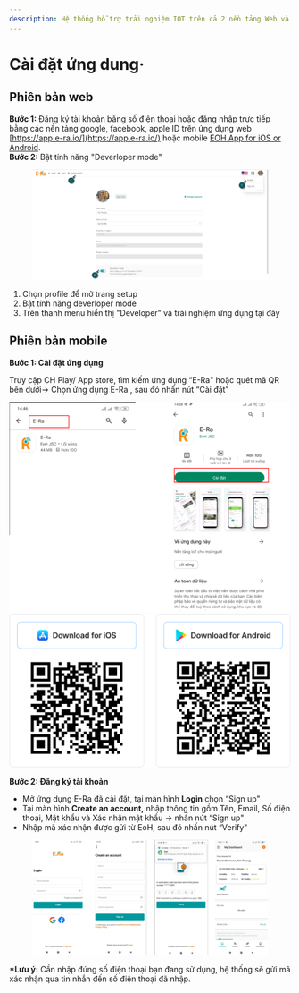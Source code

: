 ```yaml
---
description: Hệ thống hỗ trợ trải nghiệm IOT trên cả 2 nền tảng Web và Mobile
---
```


# Cài đặt ứng dung·

## Phiên bản web

**Bước 1:** Đăng ký tài khoản bằng số điện thoại hoặc đăng nhập trực tiếp bằng các nền tảng google, facebook, apple ID trên ứng dụng web [https://app.e-ra.io/](https://app.e-ra.io/) hoặc mobile [EOH App for iOS or Android](https://eohio.atlassian.net/wiki/spaces/PF/pages/421527555/EOH+Developer+mode+White+paper).\
**Bước 2:** Bật tính năng "Deverloper mode"

<figure><img src="../.gitbook/assets/image (4) (1).png" alt=""><figcaption></figcaption></figure>

1. Chọn profile để mở trang setup
2. Bật tính năng deverloper mode
3. Trên thanh menu hiển thị "Developer" và trải nghiệm ứng dụng tại đây

## Phiên bản mobile

**Bước 1: Cài đặt ứng dụng**

Truy cập CH Play/ App store, tìm kiếm ứng dụng “E-Ra" hoặc quét mã QR bên dưới-> Chọn ứng dụng E-Ra , sau đó nhấn nút “Cài đặt"&#x20;

![](<../.gitbook/assets/image (2) (1) (1).png>)![](<../.gitbook/assets/image (3) (1).png>)

**Bước 2: Đăng ký tài khoản**

* Mở ứng dụng E-Ra đã cài đặt, tại màn hình **Login** chọn “Sign up"
* Tại màn hình **Create an account,** nhập thông tin gồm Tên, Email, Số điện thoại, Mật khẩu và Xác nhận mật khẩu -> nhấn nút “Sign up"
* Nhập mã xác nhận được gửi từ EoH, sau đó nhấn nút “Verify"

<figure><img src="../.gitbook/assets/image (2) (1).png" alt=""><figcaption></figcaption></figure>

**\*Lưu ý:** Cần nhập đúng số điện thoại bạn đang sử dụng, hệ thống sẽ gửi mã xác nhận  qua tin nhắn đến số điện thoại đã nhập.
